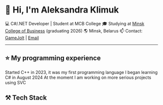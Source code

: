 # 👋 Hi, I'm Aleksandra Klimuk 
💻 C#/.NET Developer | Student at MCB College
🎓 Studying at [Minsk College of Business](https://www.mcb.by/) (graduating 2026)
🌎 Minsk, Belarus
📫 Contact: [GameJolt](https://gamejolt.com/@TeaHolik) | [Email](mailto:klimukaleksandra502@gmail.com)
_____
## ⭐️ My programming experience 
Started C++ in 2023, it was my first programming language
I began learning C# in August 2024
At the moment I am working on more serious projects using SVС

## ⚒️ Tech Stack
